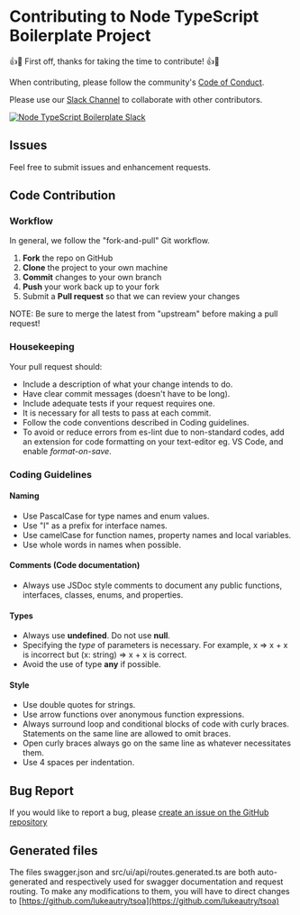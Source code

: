 # Contributing to Node TypeScript Boilerplate Project

👍🎉 First off, thanks for taking the time to contribute! 👍🎉

When contributing, please follow the community's [Code of Conduct](CODE_OF_CONDUCT.md).

Please use our [Slack Channel](https://join.slack.com/t/nodetypescript-boiler/shared_invite/enQtNzg3NTI3NDc3MzgxLTBmNWI2ZjFlMzcxNTI2MmEyMWI4MDY4NjBlNTNhNzNjY2QxMmQxM2M5OWU4ZDNhMmYzOTNjODUxODllYjM2OGY) to collaborate with other contributors.

<a href="https://communityinviter.com/apps/nodetypescript-boiler/node-typescript-boilerplate" rel="Node TypeScript Boilerplate Community">![Node TypeScript Boilerplate Slack](https://img.shields.io/badge/JOIN-Slack%20Channel-green.svg?longCache=true&style=for-the-badge)</a>

## Issues

Feel free to submit issues and enhancement requests.

## Code Contribution

### Workflow

In general, we follow the "fork-and-pull" Git workflow.

1. **Fork** the repo on GitHub
2. **Clone** the project to your own machine
3. **Commit** changes to your own branch
4. **Push** your work back up to your fork
5. Submit a **Pull request** so that we can review your changes

NOTE: Be sure to merge the latest from "upstream" before making a pull request!

### Housekeeping

Your pull request should:

- Include a description of what your change intends to do.
- Have clear commit messages (doesn't have to be long).
- Include adequate tests if your request requires one.
- It is necessary for all tests to pass at each commit.
- Follow the code conventions described in Coding guidelines.
- To avoid or reduce errors from es-lint due to non-standard codes, add an extension for code formatting on your text-editor eg. VS Code, and enable *format-on-save*.

### Coding Guidelines

#### Naming

- Use PascalCase for type names and enum values.
- Use "I" as a prefix for interface names.
- Use camelCase for function names, property names and local variables.
- Use whole words in names when possible.

#### Comments (Code documentation)

- Always use JSDoc style comments to document any public functions, interfaces, classes, enums, and properties.

#### Types

- Always use **undefined**. Do not use **null**.
- Specifying the *type* of parameters is necessary.
For example, x => x + x is incorrect but (x: string) => x + x is correct.
- Avoid the use of type **any** if possible.

#### Style

- Use double quotes for strings.
- Use arrow functions over anonymous function expressions.
- Always surround loop and conditional blocks of code with curly braces. Statements on the same line are allowed to omit braces.
- Open curly braces always go on the same line as whatever necessitates them.
- Use 4 spaces per indentation.

## Bug Report

If you would like to report a bug, please [create an issue on the GitHub repository](https://github.com/ofuochi/node-typescript-boilerplate/issues/new)

## Generated files

The files swagger.json and src/ui/api/routes.generated.ts are both auto-generated and respectively used for swagger documentation and request routing. To make any modifications to them, you will have to direct changes to [https://github.com/lukeautry/tsoa](https://github.com/lukeautry/tsoa)
